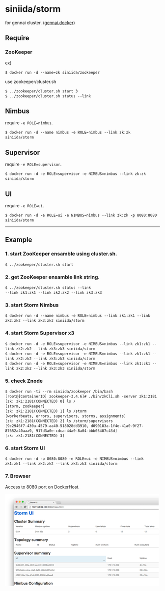 # siniida/storm

for gennai cluster. ([gennai.docker](https://github.com/siniida/gennai.docker))

## Require

### ZooKeeper

ex)

    $ docker run -d --name=zk siniida/zookeeper

use zookeeper/cluster.sh

    $ ../zookeeper/cluster.sh start 3
    $ ../zookeeper/cluster.sh status --link


## Nimbus

require `-e ROLE=nimbus`.

    $ docker run -d --name nimbus -e ROLE=nimbus --link zk:zk siniida/storm 

## Supervisor

require `-e ROLE=supervisor`.

    $ docker run -d -e ROLE=supervisor -e NIMBUS=nimbus --link zk:zk siniida/storm

## UI

require `-e ROLE=ui`.

    $ docker run -d -e ROLE=ui -e NIMBUS=nimbus --link zk:zk -p 8080:8080 siniida/storm

----

## Example

### 1. start ZooKeeper ensamble using cluster.sh.

    $ ../zookeeper/cluster.sh start

### 2. get ZooKeeper ensamble link string.

    $ ../zookeeper/cluster.sh status --link
    --link zk1:zk1 --link zk2:zk2 --link zk3:zk3

### 3. start Storm Nimbus

    $ docker run -d --name nimbus -e ROLE=nimbus --link zk1:zk1 --link zk2:zk2 --link zk3:zk3 siniida/storm

### 4. start Storm Supervisor x3

    $ docker run -d -e ROLE=supervisor -e NIMBUS=nimbus --link zk1:zk1 --link zk2:zk2 --link zk3:zk3 siniida/storm
    $ docker run -d -e ROLE=supervisor -e NIMBUS=nimbus --link zk1:zk1 --link zk2:zk2 --link zk3:zk3 siniida/storm
    $ docker run -d -e ROLE=supervisor -e NIMBUS=nimbus --link zk1:zk1 --link zk2:zk2 --link zk3:zk3 siniida/storm

### 5. check Znode

    $ docker run -ti --rm siniida/zookeeper /bin/bash
    [root@[ContainerID] zookeeper-3.4.6]# ./bin/zkCli.sh -server zk1:2181
    [zk: zk1:2181(CONNECTED) 0] ls /
    [storm, zookeeper]
    [zk: zk1:2181(CONNECTED) 1] ls /storm
    [workerbeats, errors, supervisors, storms, assignments]
    [zk: zk1:2181(CONNECTED) 2] ls /storm/supervisors
    [9c2946f7-430a-4579-aa40-518028dd3910, d090183a-1f4e-41a0-9f27-87652a40aaa9, 917d3a0e-cdca-44a0-8a04-bbb05407c43d]
    [zk: zk1:2181(CONNECTED) 3]

### 6. start Storm UI

    $ docker run -d -p 8080:8080 -e ROLE=ui -e NIMBUS=nimbus --link zk1:zk1 --link zk2:zk2 --link zk3:zk3 siniida/storm

### 7. Browser

Access to 8080 port on DockerHost.

![storm-ui](./storm-ui.png)